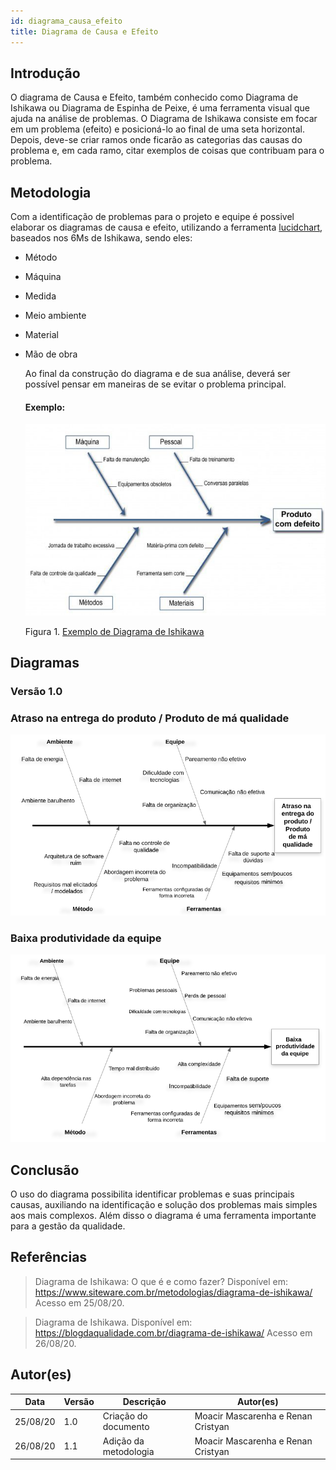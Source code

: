 ```yaml
---
id: diagrama_causa_efeito
title: Diagrama de Causa e Efeito
---
```


## Introdução
O diagrama de Causa e Efeito, também conhecido como Diagrama de Ishikawa ou Diagrama de Espinha de Peixe, é uma ferramenta visual que ajuda na análise de problemas. O Diagrama de Ishikawa consiste em focar em um problema (efeito) e posicioná-lo ao final de uma seta horizontal. Depois, deve-se criar ramos onde ficarão as categorias das causas do problema e, em cada ramo, citar exemplos de coisas que contribuam para o problema.

## Metodologia

 Com a identificação de problemas para o projeto e equipe é possivel elaborar os diagramas de causa e efeito, utilizando a ferramenta [lucidchart](www.lucidchart.com), baseados nos 6Ms de Ishikawa, sendo eles:


- Método
- Máquina
- Medida
- Meio ambiente
- Material
- Mão de obra 

	Ao final da construção do diagrama e de sua análise, deverá ser possível pensar em maneiras de se evitar o problema principal.
    #### Exemplo:
    [![Atraso na entrega](../assets/Causa_efeito/diagrama_exemplo.jpg)](.../assets/Causa_efeito/diagrama_exemplo.jpg)


    Figura 1. [Exemplo de Diagrama de Ishikawa](https://blogdaqualidade.com.br/diagrama-de-ishikawa/)

## Diagramas

### Versão 1.0

### Atraso na entrega do produto / Produto de má qualidade

[![Atraso na entrega](../assets/Causa_efeito/diagrama1.png)](../assets/Causa_efeito/diagrama1.png)

### Baixa produtividade da equipe

[![Atraso na entrega](../assets/Causa_efeito/diagrama2.png)](../assets/Causa_efeito/diagrama2.png)

## Conclusão

<p align=justify"">
    O uso do diagrama possibilita identificar problemas e suas principais causas, auxiliando na identificação e solução dos problemas mais simples aos mais complexos. Além disso o diagrama é uma ferramenta importante para a gestão da qualidade.
</p>

## Referências
> Diagrama de Ishikawa: O que é e como fazer? Disponível em:  https://www.siteware.com.br/metodologias/diagrama-de-ishikawa/ Acesso em 25/08/20.

> Diagrama de Ishikawa. Disponível em: https://blogdaqualidade.com.br/diagrama-de-ishikawa/ Acesso em 26/08/20.

## Autor(es)

| Data | Versão | Descrição | Autor(es) |
| -- | -- | -- | -- |
| 25/08/20 | 1.0 | Criação do documento | Moacir Mascarenha e Renan Cristyan |
| 26/08/20 | 1.1 | Adição da metodologia | Moacir Mascarenha e Renan Cristyan | 
